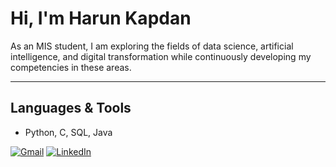 # Hi, I'm Harun Kapdan

As an MIS student, I am exploring the fields of data science, artificial intelligence, and digital transformation while continuously developing my competencies in these areas.

---

## Languages & Tools

- Python, C, SQL, Java


[![Gmail](https://img.shields.io/badge/Gmail-D14836?logo=gmail&logoColor=white)](mailto:hrnkpdn@gmail.com)
[![LinkedIn](https://img.shields.io/badge/LinkedIn-0A66C2?logo=linkedin&logoColor=white)](https://www.linkedin.com/in/harunkapdan)




